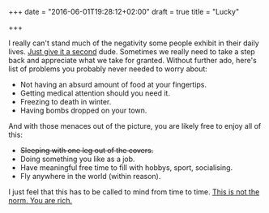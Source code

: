 +++
date = "2016-06-01T19:28:12+02:00"
draft = true
title = "Lucky"

+++

I really can't stand much of the negativity some people exhibit in their daily lives. [Just give it a second](https://www.youtube.com/watch?v=ZFsOUbZ0Lr0) dude. Sometimes we really need to take a step back and appreciate what we take for granted. Without further ado, here's list of problems you probably never needed to worry about:

* Not having an absurd amount of food at your fingertips.
* Getting medical attention should you need it.
* Freezing to death in winter.
* Having bombs dropped on your town.

And with those menaces out of the picture, you are likely free to enjoy all of this:

* ~~Sleeping with one leg out of the covers.~~
* Doing something you like as a job.
* Have meaningful free time to fill with hobbys, sport, socialising.
* Fly anywhere in the world (within reason).

I just feel that this has to be called to mind from time to time. [This is not the norm. You are rich.](http://www.investopedia.com/articles/personal-finance/050615/are-you-top-one-percent-world.asp)
